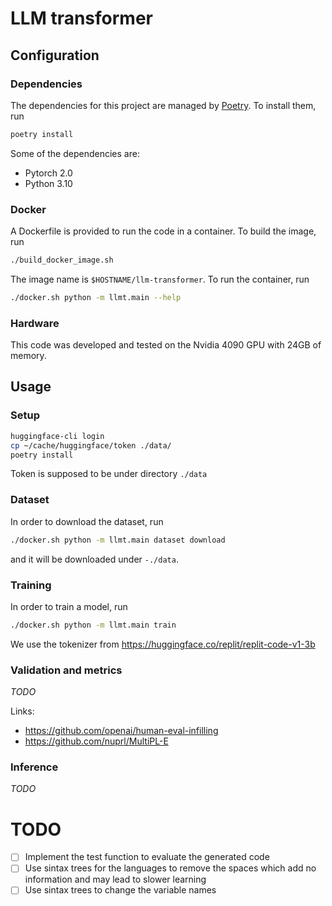 # LLM transformer


## Configuration

### Dependencies

The dependencies for this project are managed by [Poetry](https://python-poetry.org). To install them, run

```bash
poetry install
```

Some of the dependencies are:
- Pytorch 2.0
- Python 3.10

### Docker

A Dockerfile is provided to run the code in a container. To build the image, run

```bash
./build_docker_image.sh
```

The image name is `$HOSTNAME/llm-transformer`. To run the container, run

```bash
./docker.sh python -m llmt.main --help
```

### Hardware

This code was developed and tested on the Nvidia 4090 GPU with 24GB of memory.

## Usage

### Setup

```sh
huggingface-cli login
cp ~/cache/huggingface/token ./data/
poetry install
```

Token is supposed to be under directory `./data`

### Dataset

In order to download the dataset, run

```bash
./docker.sh python -m llmt.main dataset download
```

and it will be downloaded under `-./data`.

### Training

In order to train a model, run

```bash
./docker.sh python -m llmt.main train
```

We use the tokenizer from https://huggingface.co/replit/replit-code-v1-3b

### Validation and metrics

_TODO_

Links:
- https://github.com/openai/human-eval-infilling
- https://github.com/nuprl/MultiPL-E

### Inference

_TODO_

# TODO

- [ ] Implement the test function to evaluate the generated code
- [ ] Use sintax trees for the languages to remove the spaces which add no information and may lead to slower learning
- [ ] Use sintax trees to change the variable names